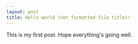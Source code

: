 ```yaml
---
layout: post
title: Hello world (not formatted file title)!
---
```


This is my first post. Hope everything's going well.